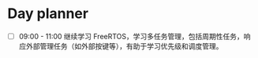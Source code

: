 

# Day planner

- [ ] 09:00 - 11:00 继续学习 FreeRTOS，学习多任务管理，包括周期性任务，响应外部管理任务（如外部按键等），有助于学习优先级和调度管理。


